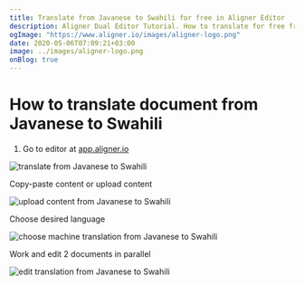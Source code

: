 ```yaml
---
title: Translate from Javanese to Swahili for free in Aligner Editor
description: Aligner Dual Editor Tutorial. How to translate for free from Javanese to Swahili. Aligner is multilingual document management platform. 
ogImage: "https://www.aligner.io/images/aligner-logo.png"
date: 2020-05-06T07:09:21+03:00
image: ../images/aligner-logo.png
onBlog: true
---
```


# How to translate document from Javanese to Swahili

1. Go to editor at [app.aligner.io](https://app.aligner.io "Aligner App web page")

![translate from Javanese to Swahili](../aligner-blank-editor.png "translate from Javanese to Swahili")

Copy-paste content or upload content

![upload content from Javanese to Swahili](../aligner-uploaded-document.png "upload content from Javanese to Swahili")

Choose desired language

![choose machine translation from Javanese to Swahili](../aligner-language-dropdown.png "choose machine translation from Javanese to Swahili")

Work and edit 2 documents in parallel

![edit translation from Javanese to Swahili](../aligner-double-sitded-editor.png "edit translation from Javanese to Swahili")

